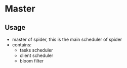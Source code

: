 # Master

## Usage

* master of spider, this is the main scheduler of spider
* contains:
    * tasks scheduler
    * client scheduler
    * bloom filter

